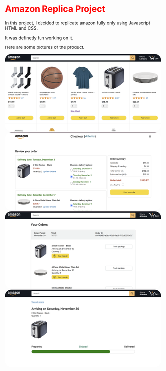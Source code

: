 <style>
    h1 {
        color: red;
    }

    img {
        border-radius: 20px;
    }
</style>
<h1>Amazon Replica Project</h1>

In this project, I decided to replicate amazon fully only using Javascript HTML and CSS. 

It was definetly fun working on it.

Here are some pictures of the product. 

<img src="/Amazon/images/first-page-view.png" alt="landing-page-view">
<img src="/Amazon/images/checkout-page-view.png" alt="checkout-page-view">
<img src="/Amazon/images/orders-page-view.png" alt="ordrs-page-view">
<img src="/Amazon/images/tracking.png" alt="tracking-page-view">
